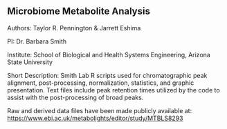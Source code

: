 ## Microbiome Metabolite Analysis


Authors: Taylor R. Pennington & Jarrett Eshima


PI: Dr. Barbara Smith


Institute: School of Biological and Health Systems Engineering, Arizona State University


Short Description: Smith Lab R scripts used for chromatographic peak alignment, post-processing, normalization, statistics, and graphic presentation. Text files include peak retention times utilized by the code to assist with the post-processing of broad peaks. 

Raw and derived data files have been made publicly available at: https://www.ebi.ac.uk/metabolights/editor/study/MTBLS8293
